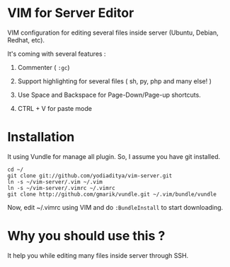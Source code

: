 # VIM for Server Editor

VIM configuration for editing several files inside server (Ubuntu, Debian, Redhat, etc).

It's coming with several features : 

1. Commenter ( ``:gc``)

2. Support highlighting for several files ( sh, py, php and many else! )

3. Use Space and Backspace for Page-Down/Page-up shortcuts.

4. CTRL + V for paste mode

# Installation

It using Vundle for manage all plugin. So, I assume you have git installed.

```
cd ~/
git clone git://github.com/yodiaditya/vim-server.git
ln -s ~/vim-server/.vim ~/.vim
ln -s ~/vim-server/.vimrc ~/.vimrc
git clone http://github.com/gmarik/vundle.git ~/.vim/bundle/vundle
```

Now, edit ~/.vimrc using VIM and do ``:BundleInstall`` to start downloading.

# Why you should use this ?

It help you while editing many files inside server through SSH.


